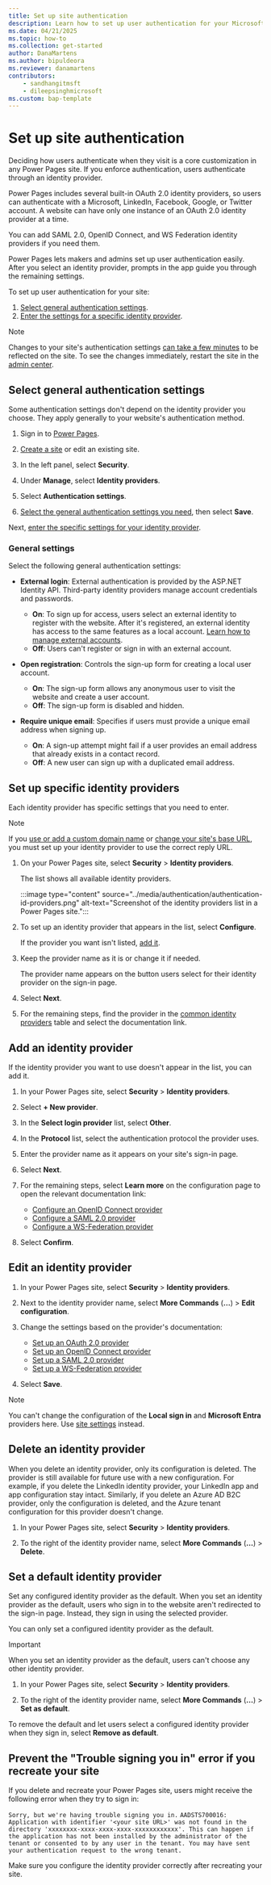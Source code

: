 ```yaml
---
title: Set up site authentication
description: Learn how to set up user authentication for your Microsoft Power Pages site and add, set up, and remove identity providers.
ms.date: 04/21/2025
ms.topic: how-to
ms.collection: get-started
author: DanaMartens
ms.author: bipuldeora
ms.reviewer: danamartens
contributors:
    - sandhangitmsft
    - dileepsinghmicrosoft
ms.custom: bap-template
---
```


# Set up site authentication

Deciding how users authenticate when they visit is a core customization in any Power Pages site. If you enforce authentication, users authenticate through an identity provider.

Power Pages includes several built-in OAuth 2.0 identity providers, so users can authenticate with a Microsoft, LinkedIn, Facebook, Google, or Twitter account. A website can have only one instance of an OAuth 2.0 identity provider at a time.

You can add SAML 2.0, OpenID Connect, and WS Federation identity providers if you need them.

Power Pages lets makers and admins set up user authentication easily. After you select an identity provider, prompts in the app guide you through the remaining settings.

To set up user authentication for your site:

1. [Select general authentication settings](#select-general-authentication-settings).
1. [Enter the settings for a specific identity provider](#set-up-specific-identity-providers).

> [!NOTE]
> Changes to your site's authentication settings [can take a few minutes](/power-apps/maker/portals/admin/clear-server-side-cache#caching-changes-for-portals-with-version-926x-or-later) to be reflected on the site. To see the changes immediately, restart the site in the [admin center](../../admin/admin-overview.md).

## Select general authentication settings

Some authentication settings don't depend on the identity provider you choose. They apply generally to your website's authentication method.

1. Sign in to [Power Pages](https://make.powerpages.microsoft.com/).

1. [Create a site](../../getting-started/create-manage.md) or edit an existing site.

1. In the left panel, select **Security**.

1. Under **Manage**, select **Identity providers**.

1. Select **Authentication settings**.

1. [Select the general authentication settings you need](#general-settings), then select **Save**.

Next, [enter the specific settings for your identity provider](#set-up-specific-identity-providers).

### General settings

Select the following general authentication settings:

- **External login**: External authentication is provided by the ASP.NET Identity API. Third-party identity providers manage account credentials and passwords.

  - **On**: To sign up for access, users select an external identity to register with the website. After it's registered, an external identity has access to the same features as a local account. [Learn how to manage external accounts](set-authentication-identity.md#manage-external-accounts).
  - **Off**: Users can't register or sign in with an external account.

- **Open registration**: Controls the sign-up form for creating a local user account.

  - **On**: The sign-up form allows any anonymous user to visit the website and create a user account.
  - **Off**: The sign-up form is disabled and hidden.

- **Require unique email**: Specifies if users must provide a unique email address when signing up.

  - **On**: A sign-up attempt might fail if a user provides an email address that already exists in a contact record.
  - **Off**: A new user can sign up with a duplicated email address.

## Set up specific identity providers

Each identity provider has specific settings that you need to enter.

> [!NOTE]
> If you [use or add a custom domain name](../../admin/add-custom-domain.md) or [change your site's base URL](/power-apps/maker/portals/admin/change-base-url), you must set up your identity provider to use the correct reply URL.

1. On your Power Pages site, select **Security** > **Identity providers**.

    The list shows all available identity providers.

    :::image type="content" source="../media/authentication/authentication-id-providers.png" alt-text="Screenshot of the identity providers list in a Power Pages site.":::

1. To set up an identity provider that appears in the list, select **Configure**.

    If the provider you want isn't listed, [add it](#add-an-identity-provider).

1. Keep the provider name as it is or change it if needed.

    The provider name appears on the button users select for their identity provider on the sign-in page.

1. Select **Next**.

1. For the remaining steps, find the provider in the [common identity providers](index.md#common-identity-providers) table and select the documentation link.

## Add an identity provider

If the identity provider you want to use doesn't appear in the list, you can add it.

1. In your Power Pages site, select **Security** > **Identity providers**.

1. Select **+ New provider**.

1. In the **Select login provider** list, select **Other**.

1. In the **Protocol** list, select the authentication protocol the provider uses.

1. Enter the provider name as it appears on your site's sign-in page.

1. Select **Next**.

1. For the remaining steps, select **Learn more** on the configuration page to open the relevant documentation link:

    - [Configure an OpenID Connect provider](openid-provider.md)
    - [Configure a SAML 2.0 provider](saml2-provider.md)
    - [Configure a WS-Federation provider](ws-federation-provider.md)

1. Select **Confirm**.

## Edit an identity provider

1. In your Power Pages site, select **Security** > **Identity providers**.

1. Next to the identity provider name, select **More Commands** (**&hellip;**) > **Edit configuration**.

1. Change the settings based on the provider's documentation:

    - [Set up an OAuth 2.0 provider](oauth2-provider.md)
    - [Set up an OpenID Connect provider](openid-provider.md)
    - [Set up a SAML 2.0 provider](saml2-provider.md)
    - [Set up a WS-Federation provider](ws-federation-provider.md)

1. Select **Save**.

> [!NOTE]
> You can't change the configuration of the **Local sign in** and **Microsoft Entra** providers here. Use [site settings](../../configure/configure-site-settings.md#site-settings) instead.

## Delete an identity provider

When you delete an identity provider, only its configuration is deleted. The provider is still available for future use with a new configuration. For example, if you delete the LinkedIn identity provider, your LinkedIn app and app configuration stay intact. Similarly, if you delete an Azure AD B2C provider, only the configuration is deleted, and the Azure tenant configuration for this provider doesn't change.

1. In your Power Pages site, select **Security** > **Identity providers**.

1. To the right of the identity provider name, select **More Commands** (**&hellip;**) > **Delete**.

## Set a default identity provider

Set any configured identity provider as the default. When you set an identity provider as the default, users who sign in to the website aren't redirected to the sign-in page. Instead, they sign in using the selected provider.

You can only set a configured identity provider as the default.

> [!IMPORTANT]
> When you set an identity provider as the default, users can't choose any other identity provider.

1. In your Power Pages site, select **Security** > **Identity providers**.

1. To the right of the identity provider name, select **More Commands** (**&hellip;**) > **Set as default**.

To remove the default and let users select a configured identity provider when they sign in, select **Remove as default**.

## Prevent the "Trouble signing you in" error if you recreate your site

If you delete and recreate your Power Pages site, users might receive the following error when they try to sign in:

`Sorry, but we're having trouble signing you in.`
`AADSTS700016: Application with identifier '<your site URL>' was not found in the directory 'xxxxxxxx-xxxx-xxxx-xxxx-xxxxxxxxxxxx'. This can happen if the application has not been installed by the administrator of the tenant or consented to by any user in the tenant. You may have sent your authentication request to the wrong tenant.`

Make sure you configure the identity provider correctly after recreating your site.
